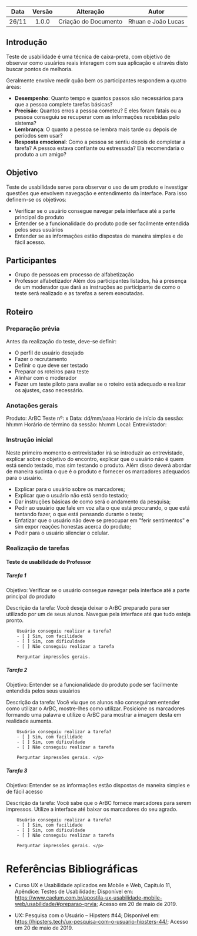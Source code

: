 |    Data    | Versão |                             Alteração                             |                    Autor                    |
|:----------:|:------:|:-----------------------------------------------------------------:|:-------------------------------------------:|
|26/11| 1.0.0| Criação do Documento |Rhuan e João Lucas|

## Introdução

Teste de usabilidade é uma técnica de caixa-preta, com objetivo de observar como usuários reais interagem com sua aplicação e através disto buscar pontos de melhoria. </p>

Geralmente envolve medir quão bem os participantes respondem a quatro áreas:

- **Desempenho**: Quanto tempo e quantos passos são necessários para que a pessoa complete tarefas básicas?
- **Precisão**: Quantos erros a pessoa cometeu? E eles foram fatais ou a pessoa conseguiu se recuperar com as informações recebidas pelo sistema?
- **Lembrança**: O quanto a pessoa se lembra mais tarde ou depois de períodos sem usar?
- **Resposta emocional**: Como a pessoa se sentiu depois de completar a tarefa? A pessoa estava confiante ou estressada? Ela recomendaria o produto a um amigo? </p>

## Objetivo

Teste de usabilidade serve para observar o uso de um produto e investigar questões que envolvem navegação e entendimento da interface. Para isso definem-se os objetivos:
- Verificar se o usuário consegue navegar pela interface até a parte principal do produto
- Entender se a funcionalidade do produto pode ser facilmente entendida pelos seus usuários
- Entender se as informações estão dispostas de maneira simples e de fácil acesso. </p>


## Participantes

- Grupo de pessoas em processo de alfabetização
- Professor alfabetizador
Além dos participantes listados, há a presença de um moderador que dará as instruções ao participante de como o teste será realizado e as tarefas a serem executadas. </p>

## Roteiro

### Preparação prévia
Antes da realização do teste, deve-se definir:
- O perfil de usuário desejado
- Fazer o recrutamento
- Definir o que deve ser testado
- Preparar os roteiros para teste
- Alinhar com o moderador
- Fazer um teste piloto para avaliar se o roteiro está adequado e realizar os ajustes, caso necessário. </p>

### Anotações gerais
Produto: ArBC
Teste nº: x
Data: dd/mm/aaaa
Horário de início da sessão: hh:mm
Horário de término da sessão: hh:mm
Local:
Entrevistador:
</p>

### Instrução inicial

Neste primeiro momento o entrevistador irá se introduzir ao entrevistado, explicar
sobre o objetivo do encontro, explicar que o usuário não é quem está sendo testado,
mas sim testando o produto. Além disso deverá abordar de maneira sucinta o que é o produto e fornecer os marcadores adequados para o usuário. </p>

- Explicar para o usuário sobre os marcadores;
- Explicar que o usuário não está sendo testado;
- Dar instruções básicas de como será o andamento da pesquisa;
- Pedir ao usuário que fale em voz alta o que está procurando, o que está tentando fazer, o que está pensando durante o teste;
- Enfatizar que o usuário não deve se preocupar em "ferir sentimentos" e sim expor reações honestas acerca do produto;
- Pedir para o usuário silenciar o celular. </p>

### Realização de tarefas

#### Teste de usabilidade do Professor

##### Tarefa 1

Objetivo: Verificar se o usuário consegue navegar pela interface até a parte principal do produto </p>

Descrição da tarefa: Você deseja deixar o ArBC preparado para ser utilizado por um de seus alunos. Navegue pela interface até que tudo esteja pronto. </p>

        Usuário conseguiu realizar a tarefa?
        - [ ] Sim, com facilidade
        - [ ] Sim, com dificuldade
        - [ ] Não conseguiu realizar a tarefa

        Perguntar impressões gerais.

##### Tarefa 2

Objetivo: Entender se a funcionalidade do produto pode ser facilmente entendida pelos seus usuários </p>

Descrição da tarefa: Você viu que os alunos não conseguiram entender como utilizar o ArBC, mostre-lhes como utilizar. Posicione os marcadores formando uma palavra e utilize o ArBC para mostrar a imagem desta em realidade aumenta. </p>

        Usuário conseguiu realizar a tarefa?
        - [ ] Sim, com facilidade
        - [ ] Sim, com dificuldade
        - [ ] Não conseguiu realizar a tarefa

        Perguntar impressões gerais. </p>

##### Tarefa 3

Objetivo: Entender se as informações estão dispostas de maneira simples e de fácil acesso </p>

Descrição da tarefa: Você sabe que o ArBC fornece marcadores para serem impressos. Utilize a interface até baixar os marcadores do seu agrado. </p>

        Usuário conseguiu realizar a tarefa?
        - [ ] Sim, com facilidade
        - [ ] Sim, com dificuldade
        - [ ] Não conseguiu realizar a tarefa

        Perguntar impressões gerais. </p>


# Referências Bibliográficas

- Curso UX e Usabilidade aplicados em Mobile e Web, Capítulo 11, Apêndice: Testes de Usabilidade; Disponível em: <https://www.caelum.com.br/apostila-ux-usabilidade-mobile-web/usabilidade/#preparao-prvia>; Acesso em 20 de maio de 2019. </p>
- UX: Pesquisa com o Usuário – Hipsters #44; Disponível em: <https://hipsters.tech/ux-pesquisa-com-o-usuario-hipsters-44/>; Acesso em 20 de maio de 2019.

